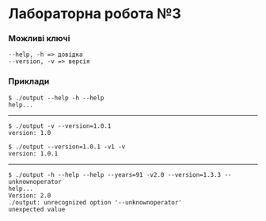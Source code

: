 # Лабораторна робота №3

### Можливі ключі
    --help, -h => довідка
    --version, -v => версія

### Приклади
    $ ./output --help -h --help
    help...
---
    $ ./output -v --version=1.0.1
    version: 1.0
    
    $ ./output --version=1.0.1 -v1 -v
    version: 1.0.1
---
    $ ./output -h --help --help --years=91 -v2.0 --version=1.3.3 --unknownoperator
    help...
    Version: 2.0
    ./output: unrecognized option '--unknownoperator'
    unexpected value